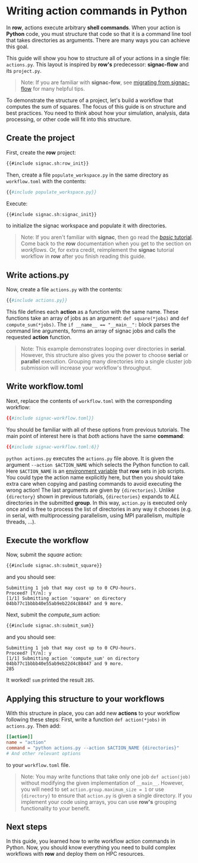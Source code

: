 # Writing action commands in Python

In **row**, actions execute arbitrary **shell commands**. When your action is
**Python** code, you must structure that code so that it is a command line tool
that takes directories as arguments. There are many ways you can achieve this goal.

This guide will show you how to structure all of your actions in a single file:
`actions.py`. This layout is inspired by **row's** predecessor: **signac-flow**
and its `project.py`.

> Note: If you are familiar with **signac-fow**, see [migrating from signac-flow][1]
> for many helpful tips.

[1]: ../../signac-flow.md

To demonstrate the structure of a project, let's build a workflow that computes the
sum of squares. The focus of this guide is on structure and best practices. You need to
think about how your simulation, analysis, data processing, or other code will fit into
this structure.

## Create the project

First, create the **row** project:
```bash
{{#include signac.sh:row_init}}
```

Then, create a file `populate_workspace.py` in the same directory as `workflow.toml`
with the contents:
```python
{{#include populate_workspace.py}}
```

Execute:
```bash
{{#include signac.sh:signac_init}}
```
to initialize the signac workspace and populate it with directories.

> Note: If you aren't familiar with **signac**, then go read the [*basic* tutorial][2].
> Come back to the **row** documentation when you get to the section on *workflows*. Or,
> for extra credit, reimplement the **signac** tutorial workflow in **row** after you
> finish reading this guide.

[2]: https://docs.signac.io/en/latest/tutorial.html#basics

## Write actions.py

Now, create a file `actions.py` with the contents:
```python
{{#include actions.py}}
```

This file defines each **action** as a function with the same name. These functions take
an array of jobs as an argument: `def square(*jobs)` and `def compute_sum(*jobs)`. The
`if __name__ == "__main__":` block parses the command line arguments, forms an array of
signac jobs and calls the requested **action** function.

> Note: This example demonstrates looping over directories in **serial**. However, this
> structure also gives you the power to choose **serial** or **parallel** execution.
> Grouping many directories into a single cluster job submission will increase your
> workflow's throughput.

## Write workflow.toml

Next, replace the contents of `workflow.toml` with the corresponding workflow:
```toml
{{#include signac-workflow.toml}}
```

You should be familiar with all of these options from previous tutorials. The main point
of interest here is that *both* actions have the same **command**:
```toml
{{#include signac-workflow.toml:6}}
```

`python actions.py` executes the `actions.py` file above. It is given the argument
`--action $ACTION_NAME` which selects the Python function to call. Here `$ACTION_NAME`
is an [environment variable](../../env.md) that **row** sets in job scripts. You could
type the action name explicitly here, but then you should take extra care when copying
and pasting commands to avoid executing the wrong action! The last arguments are given
by `{directories}`. Unlike `{directory}` shown in previous tutorials, `{directories}`
expands to *ALL* directories in the submitted **group**. In this way, `action.py` is
executed only once and is free to process the list of directories in any way it chooses
(e.g. in serial, with multiprocessing parallelism, using MPI parallelism, multiple
threads, ...).

## Execute the workflow

Now, submit the *square* action:
```bash
{{#include signac.sh:submit_square}}
```
and you should see:
```plaintext
Submitting 1 job that may cost up to 0 CPU-hours.
Proceed? [Y/n]: y
[1/1] Submitting action 'square' on directory 04bb77c1bbbb40e55ab9eb22d4c88447 and 9 more.
```

Next, submit the *compute_sum* action:
```bash
{{#include signac.sh:submit_sum}}
```
and you should see:
```plaintext
Submitting 1 job that may cost up to 0 CPU-hours.
Proceed? [Y/n]: y
[1/1] Submitting action 'compute_sum' on directory 04bb77c1bbbb40e55ab9eb22d4c88447 and 9 more.
285
```

It worked! `sum` printed the result `285`.

## Applying this structure to your workflows

With this structure in place, you can add new **actions** to your workflow following
these steps:
First, write a function `def action(*jobs)` in `actions.py`.
Then add:
```toml
[[action]]
name = "action"
command = "python actions.py --action $ACTION_NAME {directories}"
# And other relevant options
```
to your `workflow.toml` file.

> Note: You may write functions that take only one job `def action(job)` without
> modifying the given implementation of `__main__`. However, you will need to set
> `action.group.maximum_size = 1` or use `{directory}` to ensure that `action.py` is
> given a single directory. If you implement your code using arrays, you can use
> **row's** grouping functionality to your benefit.

## Next steps

In this guide, you learned how to write workflow action commands in Python. Now, you
should know everything you need to build complex workflows with **row** and deploy them
on HPC resources.
